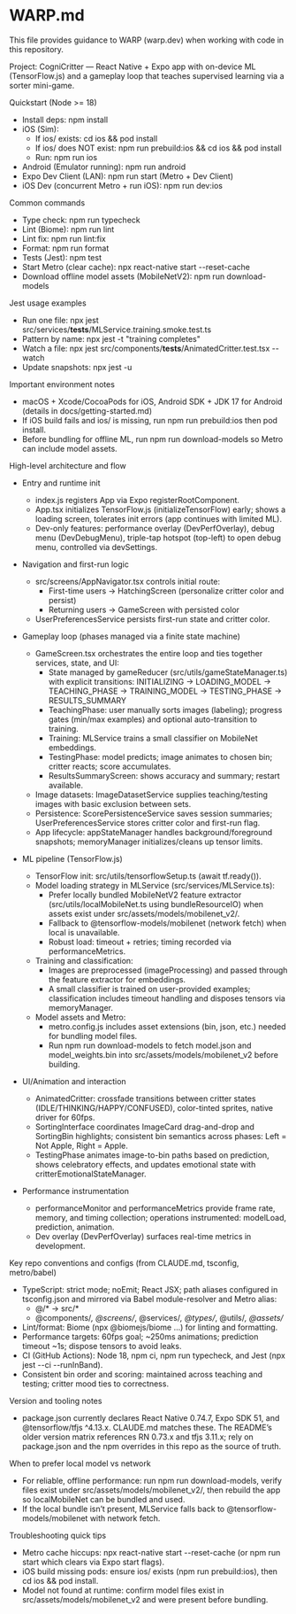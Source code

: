 # WARP.md

This file provides guidance to WARP (warp.dev) when working with code in this repository.

Project: CogniCritter — React Native + Expo app with on-device ML (TensorFlow.js) and a gameplay loop that teaches supervised learning via a sorter mini-game.

Quickstart (Node >= 18)
- Install deps: npm install
- iOS (Sim):
  - If ios/ exists: cd ios && pod install
  - If ios/ does NOT exist: npm run prebuild:ios && cd ios && pod install
  - Run: npm run ios
- Android (Emulator running): npm run android
- Expo Dev Client (LAN): npm run start (Metro + Dev Client)
- iOS Dev (concurrent Metro + run iOS): npm run dev:ios

Common commands
- Type check: npm run typecheck
- Lint (Biome): npm run lint
- Lint fix: npm run lint:fix
- Format: npm run format
- Tests (Jest): npm test
- Start Metro (clear cache): npx react-native start --reset-cache
- Download offline model assets (MobileNetV2): npm run download-models

Jest usage examples
- Run one file: npx jest src/services/__tests__/MLService.training.smoke.test.ts
- Pattern by name: npx jest -t "training completes"
- Watch a file: npx jest src/components/__tests__/AnimatedCritter.test.tsx --watch
- Update snapshots: npx jest -u

Important environment notes
- macOS + Xcode/CocoaPods for iOS, Android SDK + JDK 17 for Android (details in docs/getting-started.md)
- If iOS build fails and ios/ is missing, run npm run prebuild:ios then pod install.
- Before bundling for offline ML, run npm run download-models so Metro can include model assets.

High-level architecture and flow
- Entry and runtime init
  - index.js registers App via Expo registerRootComponent.
  - App.tsx initializes TensorFlow.js (initializeTensorFlow) early; shows a loading screen, tolerates init errors (app continues with limited ML).
  - Dev-only features: performance overlay (DevPerfOverlay), debug menu (DevDebugMenu), triple-tap hotspot (top-left) to open debug menu, controlled via devSettings.

- Navigation and first-run logic
  - src/screens/AppNavigator.tsx controls initial route:
    - First-time users → HatchingScreen (personalize critter color and persist)
    - Returning users → GameScreen with persisted color
  - UserPreferencesService persists first-run state and critter color.

- Gameplay loop (phases managed via a finite state machine)
  - GameScreen.tsx orchestrates the entire loop and ties together services, state, and UI:
    - State managed by gameReducer (src/utils/gameStateManager.ts) with explicit transitions:
      INITIALIZING → LOADING_MODEL → TEACHING_PHASE → TRAINING_MODEL → TESTING_PHASE → RESULTS_SUMMARY
    - TeachingPhase: user manually sorts images (labeling); progress gates (min/max examples) and optional auto-transition to training.
    - Training: MLService trains a small classifier on MobileNet embeddings.
    - TestingPhase: model predicts; image animates to chosen bin; critter reacts; score accumulates.
    - ResultsSummaryScreen: shows accuracy and summary; restart available.
  - Image datasets: ImageDatasetService supplies teaching/testing images with basic exclusion between sets.
  - Persistence: ScorePersistenceService saves session summaries; UserPreferencesService stores critter color and first-run flag.
  - App lifecycle: appStateManager handles background/foreground snapshots; memoryManager initializes/cleans up tensor limits.

- ML pipeline (TensorFlow.js)
  - TensorFlow init: src/utils/tensorflowSetup.ts (await tf.ready()).
  - Model loading strategy in MLService (src/services/MLService.ts):
    - Prefer locally bundled MobileNetV2 feature extractor (src/utils/localMobileNet.ts using bundleResourceIO) when assets exist under src/assets/models/mobilenet_v2/.
    - Fallback to @tensorflow-models/mobilenet (network fetch) when local is unavailable.
    - Robust load: timeout + retries; timing recorded via performanceMetrics.
  - Training and classification:
    - Images are preprocessed (imageProcessing) and passed through the feature extractor for embeddings.
    - A small classifier is trained on user-provided examples; classification includes timeout handling and disposes tensors via memoryManager.
  - Model assets and Metro:
    - metro.config.js includes asset extensions (bin, json, etc.) needed for bundling model files.
    - Run npm run download-models to fetch model.json and model_weights.bin into src/assets/models/mobilenet_v2 before building.

- UI/Animation and interaction
  - AnimatedCritter: crossfade transitions between critter states (IDLE/THINKING/HAPPY/CONFUSED), color-tinted sprites, native driver for 60fps.
  - SortingInterface coordinates ImageCard drag-and-drop and SortingBin highlights; consistent bin semantics across phases: Left = Not Apple, Right = Apple.
  - TestingPhase animates image-to-bin paths based on prediction, shows celebratory effects, and updates emotional state with critterEmotionalStateManager.

- Performance instrumentation
  - performanceMonitor and performanceMetrics provide frame rate, memory, and timing collection; operations instrumented: modelLoad, prediction, animation.
  - Dev overlay (DevPerfOverlay) surfaces real-time metrics in development.

Key repo conventions and configs (from CLAUDE.md, tsconfig, metro/babel)
- TypeScript: strict mode; noEmit; React JSX; path aliases configured in tsconfig.json and mirrored via Babel module-resolver and Metro alias:
  - @/* → src/*
  - @components/*, @screens/*, @services/*, @types/*, @utils/*, @assets/*
- Lint/format: Biome (npx @biomejs/biome ...) for linting and formatting.
- Performance targets: 60fps goal; ~250ms animations; prediction timeout ~1s; dispose tensors to avoid leaks.
- CI (GitHub Actions): Node 18, npm ci, npm run typecheck, and Jest (npx jest --ci --runInBand).
- Consistent bin order and scoring: maintained across teaching and testing; critter mood ties to correctness.

Version and tooling notes
- package.json currently declares React Native 0.74.7, Expo SDK 51, and @tensorflow/tfjs ^4.13.x. CLAUDE.md matches these. The README’s older version matrix references RN 0.73.x and tfjs 3.11.x; rely on package.json and the npm overrides in this repo as the source of truth.

When to prefer local model vs network
- For reliable, offline performance: run npm run download-models, verify files exist under src/assets/models/mobilenet_v2/, then rebuild the app so localMobileNet can be bundled and used.
- If the local bundle isn’t present, MLService falls back to @tensorflow-models/mobilenet with network fetch.

Troubleshooting quick tips
- Metro cache hiccups: npx react-native start --reset-cache (or npm run start which clears via Expo start flags).
- iOS build missing pods: ensure ios/ exists (npm run prebuild:ios), then cd ios && pod install.
- Model not found at runtime: confirm model files exist in src/assets/models/mobilenet_v2 and were present before bundling.
